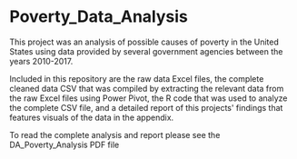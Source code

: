 # Poverty_Data_Analysis
This project was an analysis of possible causes of poverty in the United States using data provided by several government agencies between the years 2010-2017.

Included in this repository are the raw data Excel files, the complete cleaned data CSV that was compiled by extracting the relevant data from the raw Excel files using Power Pivot, the R code that was used to analyze the complete CSV file, and a detailed report of this projects' findings that features visuals of the data in the appendix.

To read the complete analysis and report please see the DA_Poverty_Analysis PDF file
